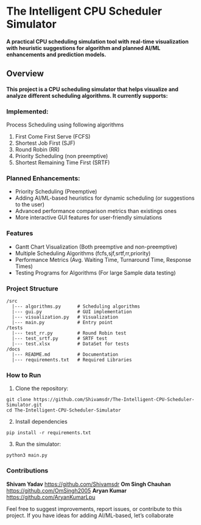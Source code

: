 # The Intelligent CPU Scheduler Simulator
#### A practical CPU scheduling simulation tool with real-time visualization with heuristic suggestions for algorithm and planned AI/ML enhancements and prediction models.

## Overview
#### This project is a CPU scheduling simulator that helps visualize and analyze different scheduling algorithms. It currently supports:

### Implemented:
Process Scheduling using following algorithms
1. First Come First Serve (FCFS)  
2. Shortest Job First (SJF)
3. Round Robin (RR)
4. Priority Scheduling (non preemptive)
5. Shortest Remaining Time First (SRTF)  

### Planned Enhancements:
+ Priority Scheduling (Preemptive)  
+ Adding AI/ML-based heuristics for dynamic scheduling (or suggestions to the user)  
+ Advanced performance comparison metrics than existings ones  
+ More interactive GUI features for user-friendly simulations  

### Features
+ Gantt Chart Visualization (Both preemptive and non-preemptive)  
+ Multiple Scheduling Algorithms (fcfs,sjf,srtf,rr,priority)  
+ Performance Metrics (Avg. Waiting Time, Turnaround Time, Response Times)  
+ Testing Programs for Algorithms (For large Sample data testing)  

### Project Structure
```
/src  
  |--- algorithms.py      # Scheduling algorithms  
  |--- gui.py             # GUI implementation 
  |--- visualization.py   # Visualization 
  |--- main.py            # Entry point  
/tests  
  |--- test_rr.py         # Round Robin test
  |--- test_srtf.py       # SRTF test
  |--- test.xlsx          # DataSet for tests
/docs  
  |--- README.md          # Documentation  
  |--- requirements.txt   # Required Libraries
```
### How to Run

1. Clone the repository:
```
git clone https://github.com/Shivamsdr/The-Intelligent-CPU-Scheduler-Simulator.git  
cd The-Intelligent-CPU-Scheduler-Simulator
```
2. Install dependencies
```
pip install -r requirements.txt
```
3. Run the simulator:
```
python3 main.py
```
 
### Contributions
**Shivam Yadav** https://github.com/Shivamsdr
**Om Singh Chauhan** https://github.com/OmSingh2005
**Aryan Kumar** https://github.com/AryanKumarLpu

Feel free to suggest improvements, report issues, or contribute to this project. If you have ideas for adding AI/ML-based, let’s collaborate
